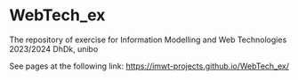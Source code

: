 # WebTech_ex

The repository of exercise for Information Modelling and Web Technologies 2023/2024
DhDk, unibo

See pages at the following link:
https://imwt-projects.github.io/WebTech_ex/
